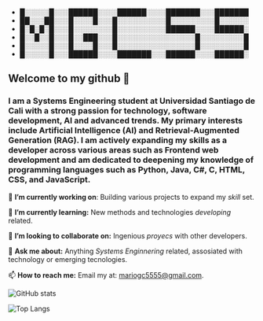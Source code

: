 - █░░░░░█░░░██████░░░░██████░░░░███████░░░███████
- ██░░░██░░░█░░░░█░░░█░░░░░░░░░░█░░░░░░░░░█░░░░░░
- █░█░█░█░░░█░░░░░░░░█░░░░░░░░░░██████░░░░██████░
- █░░█░░█░░░█░░███░░░█░░░░░░░░░░░░░░░░█░░░░░░░░░█
- █░░░░░█░░░█░░░░█░░░█░░░░░░░░░░░░░░░░█░░░░░░░░░█
- █░░░░░█░░░██████░░░░███████░░░██████░░░░██████░




## Welcome to my github 👋
### I am a Systems Engineering student at Universidad Santiago de Cali with a strong passion for technology, software development, AI and advanced trends. My primary interests include Artificial Intelligence (AI) and Retrieval-Augmented Generation (RAG). I am actively expanding my skills as a developer across various areas such as Frontend web development and am dedicated to deepening my knowledge of programming languages such as Python, Java, C#, C, HTML, CSS, and JavaScript.

 🔭 **I’m currently working on**: Building various projects to expand my *skill* set.
 
 🌱 **I’m currently learning:** New methods and technologies *developing* related.
 
 👯 **I’m looking to collaborate on:** Ingenious *proyecs* with other developers.
 
 💬 **Ask me about:** Anything *Systems Enginnering* related, assosiated with technology or emerging tecnologies.
 
 📫 **How to reach me:** Email my at: mariogc5555@gmail.com.



![GitHub stats](https://github-readme-stats.vercel.app/api?username=MarioGC55&show_icons=true&theme=transparent&bg_color=000000&text_color=ffa500&title_color=ffa500&icon_color=ffa500)

![Top Langs](https://github-readme-stats.vercel.app/api/top-langs/?username=MarioGC55&show_icons=true&theme=gruvbox&bg_color=000000&text_color=ffa500&title_color=ffa500&icon_color=ffa500)
 
<!--
**mariogc55/MarioGC55** is a ✨ _special_ ✨ repository because its `README.md` (this file) appears on your GitHub profile.

Here are some ideas to get you started:

- 🔭 I’m currently working on ...
- 🌱 I’m currently learning ...
- 👯 I’m looking to collaborate on ...
- 🤔 I’m looking for help with ...
- 💬 Ask me about ...
- 📫 How to reach me: ...
- 😄 Pronouns: ...
- ⚡ Fun fact: ...
-->
